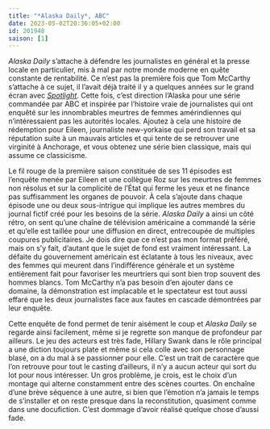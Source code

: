 ```yaml
---
title: "*Alaska Daily*, ABC"
date: 2023-05-02T20:36:05+02:00
id: 201948 
saison: [1]
---
```


*Alaska Daily* s’attache à défendre les journalistes en général et la presse locale en particulier, mis à mal par notre monde moderne en quête constante de rentabilité. Ce n’est pas la première fois que Tom McCarthy s’attache à ce sujet, il l’avait déjà traité il y a quelques années sur le grand écran avec [*Spotlight*](https://voiretmanger.fr/spotlight-mccarthy/). Cette fois, c’est direction l’Alaska pour une série commandée par ABC et inspirée par l’histoire vraie de journalistes qui ont enquêté sur les innombrables meurtres de femmes amérindiennes qui n’intéressaient pas les autorités locales. Ajoutez à cela une histoire de rédemption pour Eileen, journaliste new-yorkaise qui perd son travail et sa réputation suite à un mauvais articles et qui tente de se retrouver une virginité à Anchorage, et vous obtenez une série bien classique, mais qui assume ce classicisme. 

Le fil rouge de la première saison constituée de ses 11 épisodes est l’enquête menée par Eileen et une collègue Roz sur les meurtres de femmes non résolus et sur la complicité de l’État qui ferme les yeux et ne finance pas suffisamment les organes de pouvoir. À cela s’ajoute dans chaque épisode une ou deux sous-intrigue qui implique les autres membres du journal fictif créé pour les besoins de la série. *Alaska Daily* a ainsi un côté rétro, on sent qu’une chaîne de télévision américaine a commandé la série et qu’elle est taillée pour une diffusion en direct, entrecoupée de multiples coupures publicitaires. Je dois dire que ce n’est pas mon format préféré, mais on s’y fait, d’autant que le sujet de fond est vraiment intéressant. La défaite du gouvernement américain est éclatante à tous les niveaux, avec des femmes qui meurent dans l’indifférence générale et un système entièrement fait pour favoriser les meurtriers qui sont bien trop souvent des hommes blancs. Tom McCarthy n’a pas besoin d’en ajouter dans ce domaine, la démonstration est implacable et le spectateur est tout aussi effaré que les deux journalistes face aux fautes en cascade démontrées par leur enquête.

Cette enquête de fond permet de tenir aisément le coup et *Alaska Daily* se regarde ainsi facilement, même si je regrette son manque de profondeur par ailleurs. Le jeu des acteurs est très fade, Hillary Swank dans le rôle principal a une diction toujours plate et même si cela colle avec son personnage blasé, on a du mal à se passionner pour elle. C’est un trait de caractère que l’on retrouve pour tout le casting d’ailleurs, il n’y a aucun acteur qui sort du lot pour nous intéresser. Un gros problème, je crois, est le choix d’un montage qui alterne constamment entre des scènes courtes. On enchaîne d’une brève séquence à une autre, si bien que l’émotion n’a jamais le temps de s’installer et on reste presque dans la reconstitution, quasiment comme dans une docufiction. C’est dommage d’avoir réalisé quelque chose d’aussi fade.
